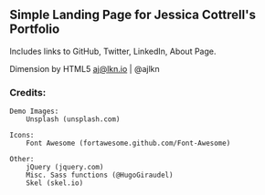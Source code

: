 ## Simple Landing Page for Jessica Cottrell's Portfolio

Includes links to GitHub, Twitter, LinkedIn, About Page.

Dimension by HTML5
aj@lkn.io | @ajlkn

### Credits:

	Demo Images:
		Unsplash (unsplash.com)

	Icons:
		Font Awesome (fortawesome.github.com/Font-Awesome)

	Other:
		jQuery (jquery.com)
		Misc. Sass functions (@HugoGiraudel)
		Skel (skel.io)